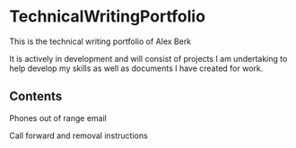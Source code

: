# TechnicalWritingPortfolio
This is the technical writing portfolio of Alex Berk

It is actively in development and will consist of projects I am undertaking to help develop my skills as well as documents I have created for work.

## Contents
Phones out of range email

Call forward and removal instructions
